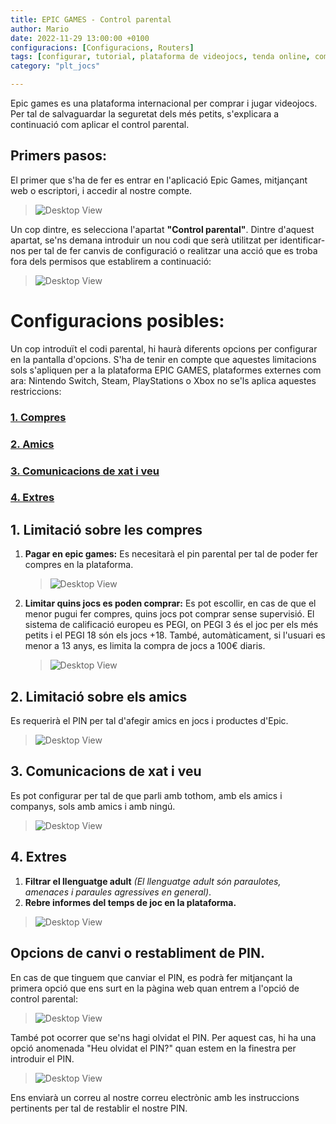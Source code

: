 ```yaml
---
title: EPIC GAMES - Control parental
author: Mario
date: 2022-11-29 13:00:00 +0100
configuracions: [Configuracions, Routers]
tags: [configurar, tutorial, plataforma de videojocs, tenda online, comprar, control, parental, pc, EpicGames, Epic, Games, Fonite, xats, xats i veus, comunicacions, limitar, 29 de Novembre de 2022, escrit per Mario, PEGI +18, correu, direcció email, PIN]
category: "plt_jocs"

---
```


Epic games es una plataforma internacional per comprar i jugar videojocs. Per tal de salvaguardar la seguretat dels més petits, s'explicara a continuació com aplicar el control parental.

## Primers pasos:
El primer que s'ha de fer es entrar en l'aplicació Epic Games, mitjançant web o escriptori, i  accedir al nostre compte.

>![Desktop View](/assets/img/epicgames/image3.png)

Un cop dintre, es selecciona l'apartat **"Control parental"**. Dintre d'aquest apartat, se'ns demana introduir un nou codi que serà utilitzat per identificar-nos per tal de fer canvis de configuració o realitzar una acció que es troba fora dels permisos que establirem a continuació:

>![Desktop View](/assets/img/epicgames/image4.png)

# Configuracions posibles:
Un cop introduït el codi parental, hi haurà diferents opcions per configurar en la pantalla d'opcions. S'ha de tenir en compte que aquestes limitacions sols s'apliquen per a la plataforma  EPIC GAMES, plataformes externes com ara: Nintendo Switch, Steam, PlayStations o Xbox no se'ls aplica aquestes restriccions:

### [1. Compres ](#limitació-sobre-les-compres)
### [2. Amics](#limitació-sobre-els-amics)
### [3. Comunicacions de xat i veu](#comunicacions-de-xat-i-veu)
### [4. Extres](#aplicar-limitació-segons-dispositiu)


## 1. Limitació sobre les compres
1. **Pagar en epic games:** Es necesitarà el pin parental per tal de poder fer compres en la plataforma.

    >![Desktop View](/assets/img/epicgames/image2.png)

2. **Limitar quins jocs es poden comprar:** Es pot escollir, en cas de que el menor pugui fer compres, quins jocs pot comprar sense supervisió. El sistema de calificació europeu es PEGI, on PEGI 3 és el joc per els més petits i el PEGI 18 són els jocs +18. També, automàticament, si l'usuari es menor a 13 anys, es limita la compra de jocs a 100€ diaris.

    >![Desktop View](/assets/img/epicgames/image9.png)

## 2. Limitació sobre els amics
Es requerirà el PIN per tal d'afegir amics en jocs i productes d'Epic.

>![Desktop View](/assets/img/epicgames/image7.png)

## 3. Comunicacions de xat i veu
Es pot configurar per tal de que parli amb tothom, amb els amics i companys, sols amb amics i amb ningú.

>![Desktop View](/assets/img/epicgames/image8.png)

## 4. Extres
1. **Filtrar el llenguatge adult** _(El llenguatge adult són paraulotes, amenaces i paraules agressives en general)_.
2. **Rebre informes del temps de joc en la plataforma.**

>![Desktop View](/assets/img/epicgames/image5.png)

## Opcions de canvi o restabliment de PIN.
En cas de que tinguem que canviar el PIN, es podrà fer mitjançant la primera opció que ens surt en la pàgina web quan entrem a l'opció de control parental:

>![Desktop View](/assets/img/epicgames/image6.png)

També pot ocorrer que se'ns hagi olvidat el PIN. Per aquest cas, hi ha una opció anomenada "Heu olvidat el PIN?" quan estem en la finestra per introduir el PIN.

>![Desktop View](/assets/img/epicgames/image1.png)

Ens enviarà un correu al nostre correu electrònic amb les instruccions pertinents per tal de restablir el nostre PIN.
